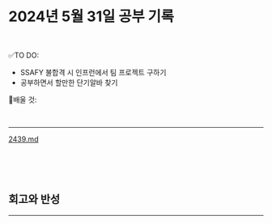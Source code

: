 # 2024년 5월 31일 공부 기록 

<br>

✅TO DO: 

- SSAFY 불합격 시 인프런에서 팀 프로젝트 구하기
- 공부하면서 할만한 단기알바 찾기



💭배울 것:


<br>

---

[2439.md](..%2F..%2F..%2FAlgorithm%2FSolvedProblem%2F%EB%B0%B1%EC%A4%80%ED%81%B4%EB%9E%98%EC%8A%A4%2F%ED%81%B4%EB%9E%98%EC%8A%A41%2F2439%2F2439.md)

<br><br><br>





## 회고와 반성

---

